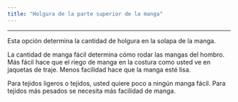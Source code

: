 ```yaml
---
title: "Holgura de la parte superior de la manga"
---
```


***

Esta opción determina la cantidad de holgura en la solapa de la manga.

<Note>

La cantidad de manga fácil determina cómo rodar las mangas del hombro.
Más fácil hace que el riego de manga en la costura como usted ve en jaquetas de traje. Menos facilidad hace que la manga esté lisa.

Para tejidos ligeros o tejidos, usted quiere poco a ningún manga fácil. Para tejidos más pesados se necesita más facilidad de manga.

</Note>




